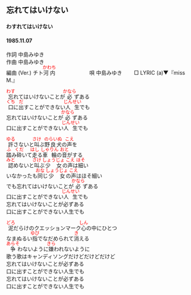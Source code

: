 <style type="text/css">
	ruby{
	    ruby-position: over;
	}
	ruby > rt{font-size: 12px;color:red;}
	p{font:16px;font-size: '楷体'}
</style>
## 忘れてはいけない
#### わすれてはいけない
#### 1985.11.07
  

作詞  中島みゆき        
作曲  中島みゆき        
編曲 (Ver.) チト<ruby><rb>河内</rb><rp>(</rp><rt>かわち</rt><rp>)</rp></ruby></rt><rp>)</rp></ruby>　　　　  　　
唄  中島みゆき　　
□ LYRIC (a)▼『miss M.』  
  
  
<ruby><rb>忘</rb><rp>(</rp><rt>わす</rt><rp>)</rp></ruby>れてはいけないことが<ruby><rb>必</rb><rp>(</rp><rt>かなら</rt><rp>)</rp></ruby>ずある  
<ruby><rb>口</rb><rp>(</rp><rt>くち</rt><rp>)</rp></ruby>に<ruby><rb>出</rb><rp>(</rp><rt>だ</rt><rp>)</rp></ruby>すことができない<ruby><rb>人生</rb><rp>(</rp><rt>じんせい</rt><rp>)</rp></ruby>でも  
忘れてはいけないことが<ruby><rb>必</rb><rp>(</rp><rt>かなら</rt><rp>)</rp></ruby>ずある  
口に出すことができない<ruby><rb>人生</rb><rp>(</rp><rt>じんせい</rt><rp>)</rp></ruby>でも  
  
<ruby><rb>許</rb><rp>(</rp><rt>ゆる</rt><rp>)</rp></ruby>さないと<ruby><rb>叫</rb><rp>(</rp><rt>さけ</rt><rp>)</rp></ruby>ぶ<ruby><rb>野良犬</rb><rp>(</rp><rt>のらいぬ</rt><rp>)</rp></ruby>の<ruby><rb>声</rb><rp>(</rp><rt>こえ</rt><rp>)</rp></ruby>を  
<ruby><rb>踏</rb><rp>(</rp><rt>ふ</rt><rp>)</rp></ruby>み<ruby><rb>砕</rb><rp>(</rp><rt>くだ</rt><rp>)</rp></ruby>いて<ruby><rb>走</rb><rp>(</rp><rt>はし</rt><rp>)</rp></ruby>る<ruby><rb>車輪</rb><rp>(</rp><rt>しゃりん</rt><rp>)</rp></ruby>の<ruby><rb>音</rb><rp>(</rp><rt>おと</rt><rp>)</rp></ruby>がする  
<ruby><rb>認</rb><rp>(</rp><rt>みと</rt><rp>)</rp></ruby>めないと<ruby><rb>叫</rb><rp>(</rp><rt>さけ</rt><rp>)</rp></ruby>ぶ<ruby><rb>少女</rb><rp>(</rp><rt>しょうじょ</rt><rp>)</rp></ruby>の<ruby><rb>声</rb><rp>(</rp><rt>こえ</rt><rp>)</rp></ruby>は<ruby><rb>細</rb><rp>(</rp><rt>ほそ</rt><rp>)</rp></ruby>い  
いなかったも<ruby><rb>同</rb><rp>(</rp><rt>おな</rt><rp>)</rp></ruby>じ<ruby><rb>少女</rb><rp>(</rp><rt>しょうじょ</rt><rp>)</rp></ruby>の<ruby><rb>声</rb><rp>(</rp><rt>こえ</rt><rp>)</rp></ruby>は</rb><rp>(</rp><rt>ほそ</rt><rp>)</rp></ruby>細い  
でも忘れてはいけないことが<ruby><rb>必</rb><rp>(</rp><rt>かなら</rt><rp>)</rp></ruby>ずある  
口に出すことができない<ruby><rb>人生</rb><rp>(</rp><rt>じんせい</rt><rp>)</rp></ruby>でも  
忘れてはいけないことが必ずある  
口に出すことができない人生でも  
  
<ruby><rb>泥</rb><rp>(</rp><rt>どろ</rt><rp>)</rp></ruby>だらけのクエッションマーク<ruby><rb>心</rb><rp>(</rp><rt>しん</rt><rp>)</rp></ruby>の中にひとつ  
なまぬるい<ruby><rb>指</rb><rp>(</rp><rt>ゆび</rt><rp>)</rp></ruby>でなだめられて<ruby><rb>消</rb><rp>(</rp><rt>き</rt><rp>)</rp></ruby>える  
<ruby><rb>争</rb><rp>(</rp><rt>あらそ</rt><rp>)</rp></ruby>わないように<ruby><rb>嫌</rb><rp>(</rp><rt>きら</rt><rp>)</rp></ruby>われないように  
歌う歌はキャンディソングだけどだけどだけど  
忘れてはいけないことが必ずある  
口に出すことができない人生でも  
忘れてはいけないことが必ずある  
口に出すことができない人生でも  